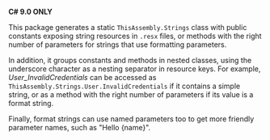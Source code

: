 **C# 9.0 ONLY**

This package generates a static `ThisAssembly.Strings` class with public constants exposing string resources in `.resx` files, or methods with the right number of parameters for strings that use formatting parameters.

In addition, it groups constants and methods in nested classes, using the underscore character as a nesting separator in resource keys. For example, *User_InvalidCredentials* can be accessed as `ThisAssembly.Strings.User.InvalidCredentials` if it contains a simple string, or as a method with the right number of parameters if its value is a format string.

Finally, format strings can use named parameters too to get more friendly parameter names, such as "Hello \{name}".
